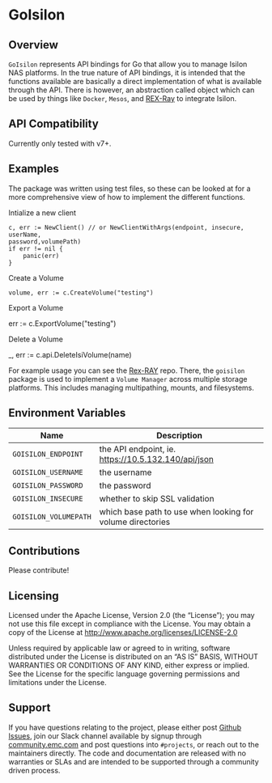# GoIsilon

## Overview
```GoIsilon``` represents API bindings for Go that allow you to manage Isilon
NAS platforms.  In the true nature of API bindings, it is intended that the
functions available are basically a direct implementation of what is available
through the API.  There is however, an abstraction called object which can be
used by things like `Docker`, `Mesos`, and
[REX-Ray](https://github.com/emccode/rexray) to integrate Isilon.

## API Compatibility
Currently only tested with v7+.

## Examples
The package was written using test files, so these can be looked at for a more
comprehensive view of how to implement the different functions.

Intialize a new client

	c, err := NewClient() // or NewClientWithArgs(endpoint, insecure, userName,
    password,volumePath)
	if err != nil {
		panic(err)
	}


Create a Volume

	volume, err := c.CreateVolume("testing")


Export a Volume

  err := c.ExportVolume("testing")

Delete a Volume

  _, err := c.api.DeleteIsiVolume(name)


For example usage you can see the [Rex-RAY](https://github.com/emccode/rexray)
repo.  There, the ```goisilon``` package is used to implement a
```Volume Manager``` across multiple storage platforms. This includes managing
multipathing, mounts, and filesystems.

## Environment Variables
Name | Description
---- | -----------
`GOISILON_ENDPOINT` | the API endpoint, ie. https://10.5.132.140/api/json
`GOISILON_USERNAME` | the username
`GOISILON_PASSWORD` | the password
`GOISILON_INSECURE` | whether to skip SSL validation
`GOISILON_VOLUMEPATH` | which base path to use when looking for volume directories

## Contributions
Please contribute!

Licensing
---------
Licensed under the Apache License, Version 2.0 (the “License”); you may not use
this file except in compliance with the License. You may obtain a copy of the
License at <http://www.apache.org/licenses/LICENSE-2.0>

Unless required by applicable law or agreed to in writing, software distributed
under the License is distributed on an “AS IS” BASIS, WITHOUT WARRANTIES OR
CONDITIONS OF ANY KIND, either express or implied. See the License for the
specific language governing permissions and limitations under the License.

Support
-------
If you have questions relating to the project, please either post
[Github Issues](https://github.com/emccode/mesos-module-dvdi/issues), join our
Slack channel available by signup through
[community.emc.com](https://community.emccode.com) and post questions into
`#projects`, or reach out to the maintainers directly.  The code and
documentation are released with no warranties or SLAs and are intended to be
supported through a community driven process.
